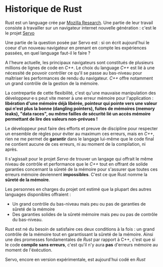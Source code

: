 # Historique de Rust

Rust est un language crée par [Mozilla Research](https://research.mozilla.org/). Une partie de leur travail consiste à travailler sur un navigateur internet nouvelle génération : c'est le le projet [Servo](<https://fr.wikipedia.org/wiki/Servo_(moteur_de_rendu)>)

Une partie de la question posée par Servo est : si on écrit aujourd'hui le coeur d'un nouveau navigateur en prenant en compte les expériences passées, en quel language faut-il le faire ?

A l'heure actuelle, les principaux navigateurs sont constitués de plusieurs millions de lignes de code en _C++_. Le choix du language _C++_ est lié à une nécessité de pouvoir contrôler ce qu'il se passe au bas-niveau pour maîtriser les performances de rendu du navigateur. _C++_ offre notamment un grand contrôle de la gestion de la mémoire.

La contrepartie de cette flexibilité, c'est qu'une mauvaise manipulation des développeur·e·s peut vite mener à une erreur mémoire pour l'application : **libération d'une mémoire déjà libérée, pointeur qui pointe vers une valeur qui n'est plus la bonne (dangling pointers), fuites de mémoires (memory leaks), "data races", ou même failles de sécurité lié un accès mémoire permettant de lire des valeurs non-prévues !**

Le développeur peut faire des efforts et preuve de discipline pour respecter un ensemble de règles pour éviter au maximum ces erreurs, mais en _C++_, rien ne me permet de **garantir** dans le langage lui-même que le code final ne contient aucune de ces erreurs, ni au moment de la compilation, ni après.

Il s'agissait pour le projet _Servo_ de trouver un langage qui offrait le même niveau de contrôle et performance que le _C++_ tout en offrant de solide garanties concernant la sûreté de la mémoire pour s'assurer que toutes ces erreurs mémoire deviennent **impossibles**. C'est ce que Rust nomme la **sûreté de la mémoire**.

Les personnes en charges du projet ont estimé que la plupart des autres languages disponibles offraient :

- Un grand contrôle du bas-niveau mais peu ou pas de garanties de sûreté de la mémoire
- Des garanties solides de la sûreté mémoire mais peu ou pas de contrôle du bas-niveau.

Rust est né du besoin de satisfaire ces deux conditions à la fois : un grand contrôle de la mémoire tout en garantissant la sûreté de la mémoire. Ainsi une des promesses fondamentales de _Rust_ par rapport à C++, c'est que si le code **compile sans erreurs**, c'est qu'il n'y aura **pas** d'erreurs mémoire au moment de l'éxécution.

Servo, encore en version expérimentale, est aujourd'hui codé en _Rust_
